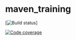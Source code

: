 # maven_training

[![Build status](https://github.com/Esdayl/maven_training/.github/workflows/build.yml/badge.svg)]

[![Code coverage](https://codecov.io/gh/Esdayl/maven_training/branch/main/graph/badge.svg)](https://codecov.io/gh/Esdayl/maven_training)
